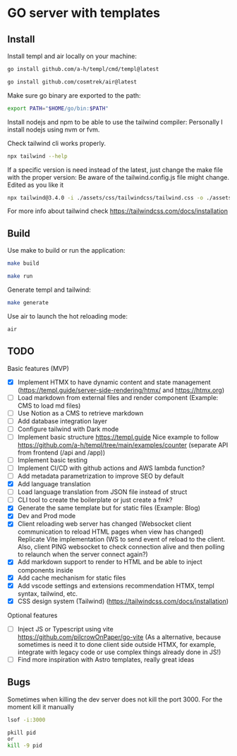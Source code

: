 # GO server with templates

## Install

Install templ and air locally on your machine:

```bash
go install github.com/a-h/templ/cmd/templ@latest
```

```bash
go install github.com/cosmtrek/air@latest
```

Make sure go binary are exported to the path:

```bash
export PATH="$HOME/go/bin:$PATH"
```

Install nodejs and npm to be able to use the tailwind compiler:
Personally I install nodejs using nvm or fvm.

Check tailwind cli works properly.

```bash
npx tailwind --help
```

If a specific version is need instead of the latest, just change the make file with the proper version:
Be aware of the tailwind.config.js file might change. Edited as you like it

```bash
npx tailwind@3.4.0 -i ./assets/css/tailwindcss/tailwind.css -o ./assets/css/tailwindcss/dist/style.css
```

For more info about tailwind check https://tailwindcss.com/docs/installation

## Build

Use make to build or run the application:

```bash
make build
```

```bash
make run
```

Generate templ and tailwind:

```bash
make generate
```

Use air to launch the hot reloading mode:

```bash
air
```

## TODO

Basic features (MVP)

- [x] Implement HTMX to have dynamic content and state management (https://templ.guide/server-side-rendering/htmx/ and https://htmx.org)
- [ ] Load markdown from external files and render component (Example: CMS to load md files)
- [ ] Use Notion as a CMS to retrieve markdown
- [ ] Add database integration layer
- [ ] Configure tailwind with Dark mode
- [ ] Implement basic structure https://templ.guide Nice example to follow https://github.com/a-h/templ/tree/main/examples/counter (separate API from frontend (/api and /app))
- [ ] Implement basic testing
- [ ] Implement CI/CD with github actions and AWS lambda function?
- [ ] Add metadata parametrization to improve SEO by default
- [x] Add language translation
- [ ] Load language translation from JSON file instead of struct
- [ ] CLI tool to create the boilerplate or just create a fmk?
- [x] Generate the same template but for static files (Example: Blog)
- [x] Dev and Prod mode
- [x] Client reloading web server has changed (Websocket client communication to reload HTML pages when view has changed) Replicate Vite implementation (WS to send event of reload to the client. Also, client PING websocket to check connection alive and then polling to relaunch when the server connect again?)
- [x] Add markdown support to render to HTML and be able to inject components inside
- [x] Add cache mechanism for static files
- [x] Add vscode settings and extensions recommendation HTMX, templ syntax, tailwind, etc.
- [x] CSS design system (Tailwind) (https://tailwindcss.com/docs/installation)

Optional features

- [ ] Inject JS or Typescript using vite https://github.com/pilcrowOnPaper/go-vite (As a alternative, because sometimes is need it to done client side outside HTMX, for example, integrate with legacy code or use complex things already done in JS!)
- [ ] Find more inspiration with Astro templates, really great ideas

## Bugs

Sometimes when killing the dev server does not kill the port 3000. For the moment kill it manually

```bash
lsof -i:3000

pkill pid
or
kill -9 pid
```
